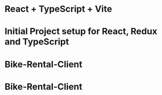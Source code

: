 # React + TypeScript + Vite

# Initial Project setup for React, Redux and TypeScript
# Bike-Rental-Client
# Bike-Rental-Client
